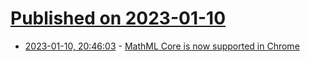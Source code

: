 # [Published on 2023-01-10](index.md)

* [2023-01-10, 20:46:03](https://news.ycombinator.com/item?id=34331225) - [MathML Core is now supported in Chrome](https://www.igalia.com/2023/01/10/Igalia-Brings-MathML-Back-to-Chromium.html)
